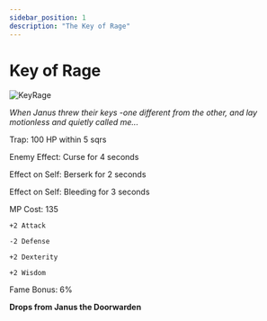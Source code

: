 ```yaml
---
sidebar_position: 1
description: "The Key of Rage"
---
```


# Key of Rage

![KeyRage](http://i.imgur.com/Q69gGXN.png)

<i>When Janus threw their keys -one different from the other, and lay motionless and quietly called me...</i>

Trap: 100 HP within 5 sqrs

Enemy Effect: Curse for 4 seconds

Effect on Self: Berserk for 2 seconds

Effect on Self: Bleeding for 3 seconds

MP Cost: 135

    +2 Attack
    
    -2 Defense
    
    +2 Dexterity
    
    +2 Wisdom

Fame Bonus: 6%

**Drops from Janus the Doorwarden**

